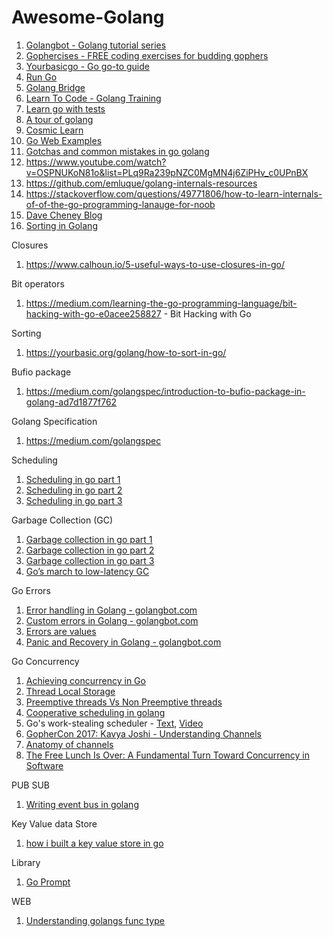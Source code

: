 # Awesome-Golang


1.  <a href="https://golangbot.com/learn-golang-series/">Golangbot - Golang tutorial series</a>
2.  <a href="https://gophercises.com/">Gophercises - FREE coding exercises for budding gophers</a>
3.  <a href="https://yourbasic.org/golang/">Yourbasicgo - Go go-to guide</a>
4.  <a href="https://medium.com/rungo">Run Go</a>
5.  <a href="https://forum.golangbridge.org/"> Golang Bridge</a>
6.  <a href="https://www.youtube.com/playlist?list=PLSak_q1UXfPrI6D67NF8ajfeJ6f7MH83S">Learn To Code - Golang Training</a>
8.  <a href="https://github.com/quii/learn-go-with-tests">Learn go with tests</a>
9.  <a href="https://tour.golang.org">A tour of golang</a>
10. <a href="https://www.cosmiclearn.com/go">Cosmic Learn</a>
11. <a href="https://gowebexamples.com/">Go Web Examples</a>
12. <a href="http://devs.cloudimmunity.com/gotchas-and-common-mistakes-in-go-golang/index.html">Gotchas and common mistakes in go golang</a>
13. https://www.youtube.com/watch?v=OSPNUKoN81o&list=PLq9Ra239pNZC0MgMN4j6ZiPHv_c0UPnBX
14. https://github.com/emluque/golang-internals-resources
15. https://stackoverflow.com/questions/49771806/how-to-learn-internals-of-of-the-go-programming-lanauge-for-noob
16. <a href="https://dave.cheney.net/"> Dave Cheney Blog</a>
17. <a href="https://www.golangprograms.com/golang/sort-reverse-search-functions/">Sorting in Golang</a>


Closures
  1.  https://www.calhoun.io/5-useful-ways-to-use-closures-in-go/

Bit operators
  1.  https://medium.com/learning-the-go-programming-language/bit-hacking-with-go-e0acee258827 - Bit Hacking with Go

Sorting
  1.  https://yourbasic.org/golang/how-to-sort-in-go/
  
  
Bufio package
  1. https://medium.com/golangspec/introduction-to-bufio-package-in-golang-ad7d1877f762
  
 
Golang Specification
  1. https://medium.com/golangspec
 
Scheduling
  1. <a href="https://www.ardanlabs.com/blog/2018/08/scheduling-in-go-part1.html">Scheduling in go part 1</a>
  2. <a href="https://www.ardanlabs.com/blog/2018/08/scheduling-in-go-part2.html">Scheduling in go part 2</a>
  3. <a href="https://www.ardanlabs.com/blog/2018/12/scheduling-in-go-part3.html">Scheduling in go part 3</a>

Garbage Collection (GC)
  1.  <a href="https://www.ardanlabs.com/blog/2018/12/garbage-collection-in-go-part1-semantics.html">Garbage collection in go part 1</a>
  2.  <a href="https://www.ardanlabs.com/blog/2019/05/garbage-collection-in-go-part2-gctraces.html">Garbage collection in go part 2</a>
  3.  <a href="https://www.ardanlabs.com/blog/2019/07/garbage-collection-in-go-part3-gcpacing.html">Garbage collection in go part 3</a>
  4.  <a href="https://blog.twitch.tv/gos-march-to-low-latency-gc-a6fa96f06eb7">Go’s march to low-latency GC</a>
 
Go Errors
  1.  <a href="https://golangbot.com/error-handling/">Error handling in Golang - golangbot.com</a>
  2.  <a href="https://golangbot.com/custom-errors/">Custom errors in Golang - golangbot.com</a>
  3.  <a href="https://blog.golang.org/errors-are-values">Errors are values</a>
  4.  <a href="https://golangbot.com/panic-and-recover/">Panic and Recovery in Golang - golangbot.com</a>

Go Concurrency
  1.  <a href="https://medium.com/rungo/achieving-concurrency-in-go-3f84cbf870ca">Achieving concurrency in Go</a>
  2.  <a href="https://docs.microsoft.com/en-gb/windows/win32/procthread/thread-local-storage">Thread Local Storage</a>
  3.  <a href="https://stackoverflow.com/questions/4147221/preemptive-threads-vs-non-preemptive-threads">Preemptive threads Vs Non Preemptive threads</a>
  4.  <a href="https://stackoverflow.com/questions/37469995/goroutines-are-cooperatively-scheduled-does-that-mean-that-goroutines-that-don">Cooperative scheduling in golang</a>
  5.  Go's work-stealing scheduler - <a href="https://rakyll.org/scheduler/">Text</a>, <a href="https://www.youtube.com/watch?v=Yx6FBsGNOp4">Video</a>
  6.  <a href="https://www.youtube.com/watch?v=KBZlN0izeiY">GopherCon 2017: Kavya Joshi - Understanding Channels</a>
  7.  <a href="https://medium.com/rungo/anatomy-of-channels-in-go-concurrency-in-go-1ec336086adb">Anatomy of channels</a>
  8.  <a href="http://www.gotw.ca/publications/concurrency-ddj.htm">The Free Lunch Is Over: A Fundamental Turn Toward Concurrency in Software</a>
 
 PUB SUB
  1. <a href="https://levelup.gitconnected.com/lets-write-a-simple-event-bus-in-go-79b9480d8997"> Writing event bus in golang</a>
  
 Key Value data Store
  1.  <a href="https://medium.com/@naqvi.jafar91/how-i-built-a-key-value-store-in-go-bd89f68062a8">how i built a key value store in go</a>
 
 Library
  1.  <a href="https://github.com/c-bata/go-prompt">Go Prompt</a>
 
 WEB
  1.  <a href="https://www.integralist.co.uk/posts/understanding-golangs-func-type/">Understanding golangs func type</a>
